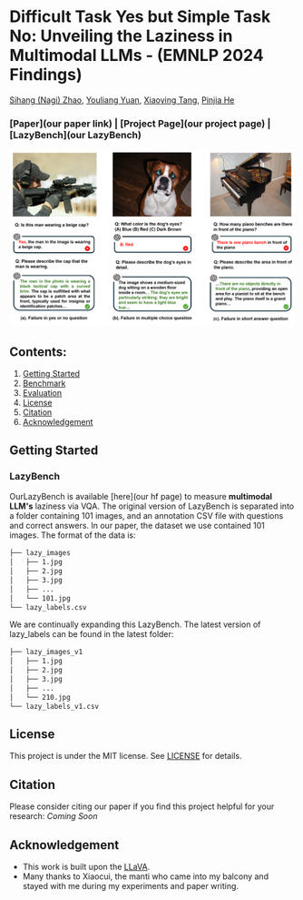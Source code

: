 # Difficult Task Yes but Simple Task No: Unveiling the Laziness in Multimodal LLMs - (EMNLP 2024 Findings)

[Sihang (Nagi) Zhao](https://akutagawa1998.github.io/), [Youliang Yuan](https://youliangyuan.github.io/), [Xiaoying Tang](https://sse.cuhk.edu.cn/en/faculty/tangxiaoying), [Pinjia He](https://pinjiahe.github.io/)
               
### [Paper](our paper link) | [Project Page](our project page) | [LazyBench](our LazyBench)


![Teaser](figure_1.png)

## Contents:
1. [Getting Started](#start)
2. [Benchmark](#benchmarks)
3. [Evaluation](#evaluation)
4. [License](#license)
5. [Citation](#citation)
6. [Acknowledgement](#acknowledgement)

## Getting Started <a name="start"></a>


### LazyBench
OurLazyBench is available [here](our hf page) to measure **multimodal LLM's** laziness via VQA. 
The original version of LazyBench is separated into a folder containing 101 images, and an annotation CSV file with questions and correct answers. In our paper, the dataset we use contained 101 images.
The format of the data is:

```
├── lazy_images
│   ├── 1.jpg
│   ├── 2.jpg
│   ├── 3.jpg
│   ├── ...
│   └── 101.jpg
└── lazy_labels.csv
```
We are continually expanding this LazyBench. The latest version of lazy_labels can be found in the latest folder:
```
├── lazy_images_v1
│   ├── 1.jpg
│   ├── 2.jpg
│   ├── 3.jpg
│   ├── ...
│   └── 210.jpg
└── lazy_labels_v1.csv
```

## License <a name="license"></a>

This project is under the MIT license. See [LICENSE](LICENSE) for details.

## Citation <a name="citation"></a>
Please consider citing our paper if you find this project helpful for your research:
*Coming Soon*


## Acknowledgement <a name="acknowledgement"></a>
-  This work is built upon the [LLaVA](https://github.com/haotian-liu/LLaVA).
-  Many thanks to Xiaocui, the manti who came into my balcony and stayed with me during my experiments and paper writing.
